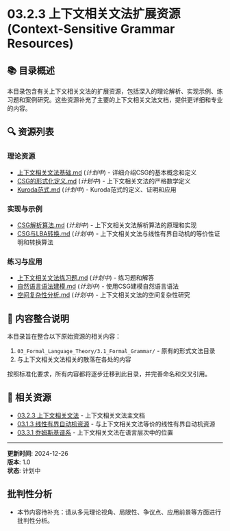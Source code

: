 # 03.2.3 上下文相关文法扩展资源 (Context-Sensitive Grammar Resources)

## 📚 目录概述

本目录包含有关上下文相关文法的扩展资源，包括深入的理论解析、实现示例、练习题和案例研究。这些资源补充了主要的上下文相关文法文档，提供更详细和专业的内容。

## 🔍 资源列表

### 理论资源

- [上下文相关文法基础.md](./上下文相关文法基础.md) (*计划中*) - 详细介绍CSG的基本概念和定义
- [CSG的形式化定义.md](./CSG的形式化定义.md) (*计划中*) - 上下文相关文法的严格数学定义
- [Kuroda范式.md](./Kuroda范式.md) (*计划中*) - Kuroda范式的定义、证明和应用

### 实现与示例

- [CSG解析算法.md](./CSG解析算法.md) (*计划中*) - 上下文相关文法解析算法的原理和实现
- [CSG与LBA转换.md](./CSG与LBA转换.md) (*计划中*) - 上下文相关文法与线性有界自动机的等价性证明和转换算法

### 练习与应用

- [上下文相关文法练习题.md](./上下文相关文法练习题.md) (*计划中*) - 练习题和解答
- [自然语言语法建模.md](./自然语言语法建模.md) (*计划中*) - 使用CSG建模自然语言语法
- [空间复杂性分析.md](./空间复杂性分析.md) (*计划中*) - 上下文相关文法的空间复杂性研究

## 🔄 内容整合说明

本目录旨在整合以下原始资源的相关内容：

1. `03_Formal_Language_Theory/3.1_Formal_Grammar/` - 原有的形式文法目录
2. 与上下文相关文法相关的散落在各处的内容

按照标准化要求，所有内容都将逐步迁移到此目录，并完善命名和交叉引用。

## 🔗 相关资源

- [03.2.3 上下文相关文法](../03.2.3_Context_Sensitive_Grammar.md) - 上下文相关文法主文档
- [03.1.3 线性有界自动机资源](../../03.1_Automata_Theory/03.1.3_Linear_Bounded_Automata_Resources) - 与上下文相关文法等价的线性有界自动机资源
- [03.3.1 乔姆斯基谱系](../../03.3_Language_Hierarchy/03.3.1_Chomsky_Hierarchy.md) - 上下文相关文法在语言层次中的位置

---

**更新时间**: 2024-12-26  
**版本**: 1.0  
**状态**: 计划中


## 批判性分析

- 本节内容待补充：请从多元理论视角、局限性、争议点、应用前景等方面进行批判性分析。
